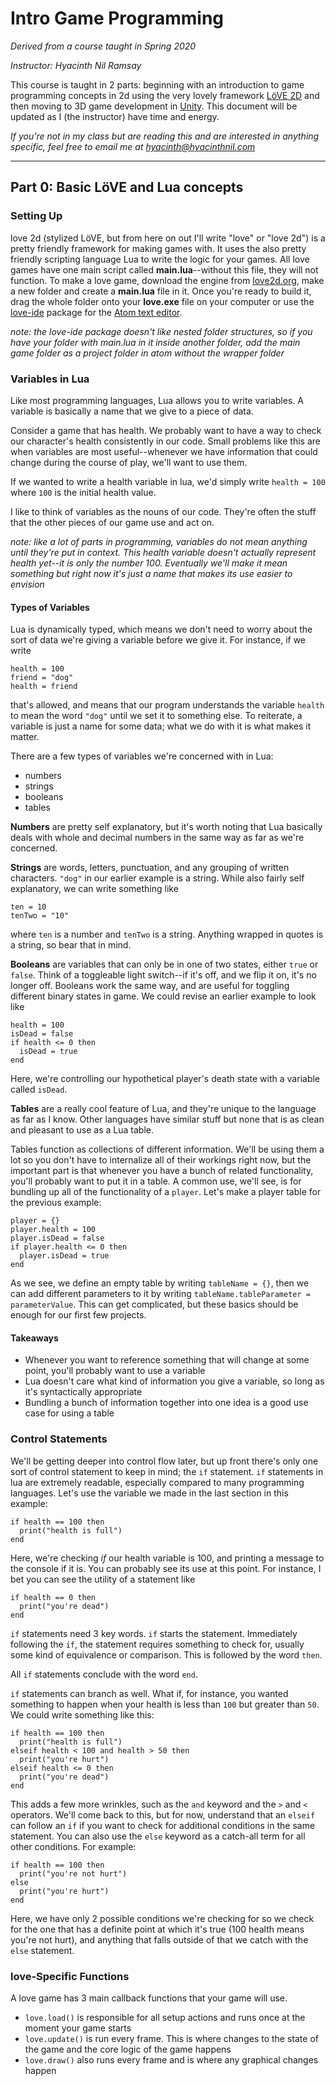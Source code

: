 # Intro Game Programming
_Derived from a course taught in Spring 2020_

_Instructor: Hyacinth Nil Ramsay_

This course is taught in 2 parts: beginning with an introduction to game programming concepts in 2d using the very lovely framework [LöVE 2D](love2d.org) and then moving to 3D game development in [Unity](unity.com). This document will be updated as I (the instructor) have time and energy.

_If you're not in my class but are reading this and are interested in anything specific, feel free to email me at [hyacinth@hyacinthnil.com](mailto:hyacinth@hyacinthnil.com)_

___

## Part 0: Basic LöVE and Lua concepts
### Setting Up
love 2d (stylized LöVE, but from here on out I'll write "love" or "love 2d") is a pretty friendly framework for making games with. It uses the also pretty friendly scripting language Lua to write the logic for your games. All love games have one main script called __main.lua__--without this file, they will not function. To make a love game, download the engine from [love2d.org](love2d.org), make a new folder and create a __main.lua__ file in it. Once you're ready to build it, drag the whole folder onto your __love.exe__ file on your computer or use the [love-ide](https://atom.io/packages/love-ide) package for the [Atom text editor](atom.io).

_note: the love-ide package doesn't like nested folder structures, so if you have your folder with main.lua in it inside another folder, add the main game folder as a project folder in atom without the wrapper folder_

### Variables in Lua
Like most programming languages, Lua allows you to write variables. A variable is basically a name that we give to a piece of data.

Consider a game that has health. We probably want to have a way to check our character's health consistently in our code. Small problems like this are when variables are most useful--whenever we have information that could change during the course of play, we'll want to use them.

If we wanted to write a health variable in lua, we'd simply write ```health = 100``` where `100` is the initial health value.

I like to think of variables as the nouns of our code. They're often the stuff that the other pieces of our game use and act on.

_note: like a lot of parts in programming, variables do not mean anything until they're put in context. This health variable doesn't actually represent health yet--it is only the number 100. Eventually we'll make it mean something but right now it's just a name that makes its use easier to envision_

#### Types of Variables
Lua is dynamically typed, which means we don't need to worry about the sort of data we're giving a variable before we give it. For instance, if we write

```
health = 100
friend = "dog"
health = friend
```

that's allowed, and means that our program understands the variable `health` to mean the word `"dog"` until we set it to something else. To reiterate, a variable is just a name for some data; what we do with it is what makes it matter.

There are a few types of variables we're concerned with in Lua:
*   numbers
*   strings
*   booleans
*   tables

__Numbers__ are pretty self explanatory, but it's worth noting that Lua basically deals with whole and decimal numbers in the same way as far as we're concerned.

__Strings__ are words, letters, punctuation, and any grouping of written characters. `"dog"` in our earlier example is a string. While also fairly self explanatory, we can write something like
```
ten = 10
tenTwo = "10"
```
where `ten` is a number and `tenTwo` is a string. Anything wrapped in quotes is a string, so bear that in mind.

__Booleans__ are variables that can only be in one of two states, either `true` or `false`. Think of a toggleable light switch--if it's off, and we flip it on, it's no longer off. Booleans work the same way, and are useful for toggling different binary states in game. We could revise an earlier example to look like

```
health = 100
isDead = false
if health <= 0 then
  isDead = true
end
```
Here, we're controlling our hypothetical player's death state with a variable called `isDead`.

__Tables__ are a really cool feature of Lua, and they're unique to the language as far as I know. Other languages have similar stuff but none that is as clean and pleasant to use as a Lua table.

Tables function as collections of different information. We'll be using them a lot so you don't have to internalize all of their workings right now, but the important part is that whenever you have a bunch of related functionality, you'll probably want to put it in a table. A common use, we'll see, is for bundling up all of the functionality of a `player`. Let's make a player table for the previous example:
```
player = {}
player.health = 100
player.isDead = false
if player.health <= 0 then
  player.isDead = true
end
```
As we see, we define an empty table by writing `tableName = {}`, then we can add different parameters to it by writing `tableName.tableParameter = parameterValue`. This can get complicated, but these basics should be enough for our first few projects.

#### Takeaways
*   Whenever you want to reference something that will change at some point, you'll probably want to use a variable
*   Lua doesn't care what kind of information you give a variable, so long as it's syntactically appropriate
*   Bundling a bunch of information together into one idea is a good use case for using a table
### Control Statements
We'll be getting deeper into control flow later, but up front there's only one sort of control statement to keep in mind; the `if` statement. `if` statements in lua are extremely readable, especially compared to many programming languages. Let's use the variable we made in the last section in this example:

```
if health == 100 then
  print("health is full")
end
```

Here, we're checking _if_ our health variable is 100, and printing a message to the console if it is. You can probably see its use at this point. For instance, I bet you can see the utility of a statement like

```
if health == 0 then
  print("you're dead")
end
```

`if` statements need 3 key words. `if` starts the statement. Immediately following the `if`, the statement requires something to check for, usually some kind of equivalence or comparison. This is followed by the word `then`.

All `if` statements conclude with the word `end`.

`if` statements can branch as well. What if, for instance, you wanted something to happen when your health is less than `100` but greater than `50`. We could write something like this:
```
if health == 100 then
  print("health is full")
elseif health < 100 and health > 50 then
  print("you're hurt")
elseif health <= 0 then
  print("you're dead")
end
```

This adds a few more wrinkles, such as the `and` keyword and the `>` and `<` operators. We'll come back to this, but for now, understand that an `elseif` can follow an `if` if you want to check for additional conditions in the same statement. You can also use the `else` keyword as a catch-all term for all other conditions. For example:

```
if health == 100 then
  print("you're not hurt")
else
  print("you're hurt")
end
```

Here, we have only 2 possible conditions we're checking for so we check for the one that has a definite point at which it's true (100 health means you're not hurt), and anything that falls outside of that we catch with the `else` statement.

### love-Specific Functions
A love game has 3 main callback functions that your game will use.
*   `love.load()` is responsible for all setup actions and runs once at the moment your game starts
*   `love.update()` is run every frame. This is where changes to the state of the game and the core logic of the game happens
*   `love.draw()` also runs every frame and is where any graphical changes happen
